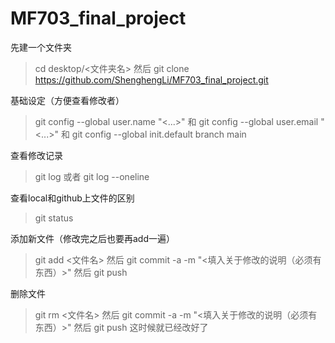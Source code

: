 # MF703_final_project

先建一个文件夹
>cd desktop/<文件夹名> 
然后
>git clone https://github.com/ShenghengLi/MF703_final_project.git 

基础设定（方便查看修改者）
>git config --global user.name "<...>"
和
>git config --global user.email "<...>"
和
>git config --global init.default branch main

查看修改记录
>git log
或者
>git log --oneline

查看local和github上文件的区别
>git status

添加新文件（修改完之后也要再add一遍）
>git add <文件名>
然后
>git commit -a -m "<填入关于修改的说明（必须有东西）>"
然后
>git push 

删除文件
>git rm <文件名>
然后
>git commit -a -m "<填入关于修改的说明（必须有东西）>"
然后
>git push 这时候就已经改好了